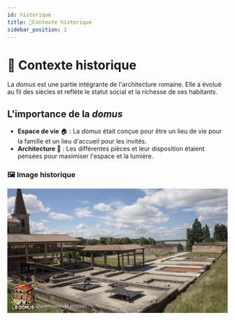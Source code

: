 ```yaml
---
id: historique
title: 📜Contexte historique
sidebar_position: 2
---
```


# 📜 Contexte historique

La *domus* est une partie intégrante de l'architecture romaine. Elle a évolué au fil des siècles et reflète le statut social et la richesse de ses habitants.

## L'importance de la *domus*
- **Espace de vie** 🏠 : La *domus* était conçue pour être un lieu de vie pour la famille et un lieu d'accueil pour les invités.
- **Architecture** 🧱 : Les différentes pièces et leur disposition étaient pensées pour maximiser l'espace et la lumière.

### 🖼️ Image historique
![Dommaine de plassac.png](image%2FDommaine%20de%20plassac.png) 
